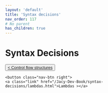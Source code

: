 ```yaml
---
layout: 'default'
title: 'Syntax decisions'
nav_order: 117
# No parent
has_children: true
---
```


# Syntax Decisions
<div class="nav-btn-block">
    <button class="nav-btn left">
    <a class="link" href="/Jacy-Dev-Book/syntax-decisions/control-flow-structures.html">< Control flow structures</a>
</button>

    <button class="nav-btn right">
    <a class="link" href="/Jacy-Dev-Book/syntax-decisions/lambdas.html">Lambdas ></a>
</button>

</div>
